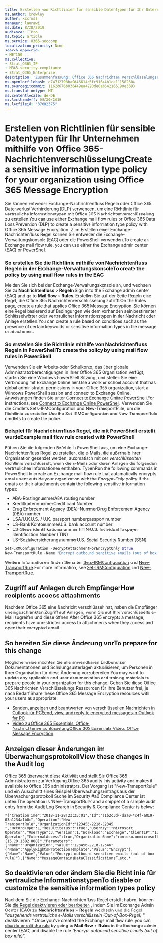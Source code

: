 ```yaml
---
title: Erstellen von Richtlinien für sensible Datentypen für Ihr Unternehmen mithilfe von Office 365-Nachrichtenverschlüsselung
ms.author: krowley
author: kccross
manager: laurawi
ms.date: 8/28/2019
audience: ITPro
ms.topic: article
ms.service: O365-seccomp
localization_priority: None
search.appverid:
- MET150
ms.collection:
- Strat_O365_IP
- M365-security-compliance
- Strat_O365_Enterprise
description: 'Zusammenfassung: Office 365 Nachrichten Verschlüsselungsrichtlinie für vertrauliche Informationstypen.'
ms.openlocfilehash: d74712798ba9d46614b5fc916e4b1ce111582304
ms.sourcegitcommit: 1162d676b036449ea4220de8a6642165190e3398
ms.translationtype: MT
ms.contentlocale: de-DE
ms.lasthandoff: 09/20/2019
ms.locfileid: "37082375"
---
```

# <a name="create-a-sensitive-information-type-policy-for-your-organization-using-office-365-message-encryption"></a><span data-ttu-id="c93c3-103">Erstellen von Richtlinien für sensible Datentypen für Ihr Unternehmen mithilfe von Office 365-Nachrichtenverschlüsselung</span><span class="sxs-lookup"><span data-stu-id="c93c3-103">Create a sensitive information type policy for your organization using Office 365 Message Encryption</span></span>

<span data-ttu-id="c93c3-104">Sie können entweder Exchange-Nachrichtenfluss Regeln oder Office 365 Datenverlust Verhinderung (DLP) verwenden, um eine Richtlinie für vertrauliche Informationstypen mit Office 365 Nachrichtenverschlüsselung zu erstellen.</span><span class="sxs-lookup"><span data-stu-id="c93c3-104">You can use either Exchange mail flow rules or Office 365 Data Loss Prevention (DLP) to create a sensitive information type policy with Office 365 Message Encryption.</span></span> <span data-ttu-id="c93c3-105">Zum Erstellen einer Exchange-Nachrichtenfluss Regel können Sie entweder die Exchange-Verwaltungskonsole (EAC) oder die PowerShell verwenden.</span><span class="sxs-lookup"><span data-stu-id="c93c3-105">To create an Exchange mail flow rule, you can use either the Exchange admin center (EAC) or PowerShell.</span></span>

### <a name="to-create-the-policy-by-using-mail-flow-rules-in-the-eac"></a><span data-ttu-id="c93c3-106">So erstellen Sie die Richtlinie mithilfe von Nachrichtenfluss Regeln in der Exchange-Verwaltungskonsole</span><span class="sxs-lookup"><span data-stu-id="c93c3-106">To create the policy by using mail flow rules in the EAC</span></span>

<span data-ttu-id="c93c3-107">Melden Sie sich bei der Exchange-Verwaltungskonsole an, und wechseln Sie zu **Nachrichtenfluss** > **Regeln**.</span><span class="sxs-lookup"><span data-stu-id="c93c3-107">Sign in to the Exchange admin center (EAC) and go to **Mail flow** > **Rules**.</span></span> <span data-ttu-id="c93c3-108">Erstellen Sie auf der Seite Regeln eine Regel, die Office 365 Nachrichtenverschlüsselung zutrifft.</span><span class="sxs-lookup"><span data-stu-id="c93c3-108">On the Rules page, create a rule that applies Office 365 Message Encryption.</span></span> <span data-ttu-id="c93c3-109">Sie können eine Regel basierend auf Bedingungen wie dem vorhanden sein bestimmter Schlüsselwörter oder vertraulicher Informationstypen in der Nachricht oder Anlage erstellen.</span><span class="sxs-lookup"><span data-stu-id="c93c3-109">You can create a rule based on conditions such as the presence of certain keywords or sensitive information types in the message or attachment.</span></span>

### <a name="to-create-the-policy-by-using-mail-flow-rules-in-powershell"></a><span data-ttu-id="c93c3-110">So erstellen Sie die Richtlinie mithilfe von Nachrichtenfluss Regeln in PowerShell</span><span class="sxs-lookup"><span data-stu-id="c93c3-110">To create the policy by using mail flow rules in PowerShell</span></span>

<span data-ttu-id="c93c3-111">Verwenden Sie ein Arbeits-oder Schulkonto, das über globale Administratorberechtigungen in Ihrer Office 365 Organisation verfügt, starten Sie eine Windows PowerShell Sitzung, und stellen Sie eine Verbindung mit Exchange Online her.</span><span class="sxs-lookup"><span data-stu-id="c93c3-111">Use a work or school account that has global administrator permissions in your Office 365 organization, start a Windows PowerShell session and connect to Exchange Online.</span></span> <span data-ttu-id="c93c3-112">Anweisungen finden Sie unter [Connect to Exchange Online PowerShell](https://aka.ms/exopowershell).</span><span class="sxs-lookup"><span data-stu-id="c93c3-112">For instructions, see [Connect to Exchange Online PowerShell](https://aka.ms/exopowershell).</span></span> <span data-ttu-id="c93c3-113">Verwenden Sie die Cmdlets Sets-IRMConfiguration und New-TransportRule, um die Richtlinie zu erstellen.</span><span class="sxs-lookup"><span data-stu-id="c93c3-113">Use the Set-IRMConfiguration and New-TransportRule cmdlets to create the policy.</span></span>

### <a name="example-mail-flow-rule-created-with-powershell"></a><span data-ttu-id="c93c3-114">Beispiel für Nachrichtenfluss Regel, die mit PowerShell erstellt wurde</span><span class="sxs-lookup"><span data-stu-id="c93c3-114">Example mail flow rule created with PowerShell</span></span>

<span data-ttu-id="c93c3-115">Führen Sie die folgenden Befehle in PowerShell aus, um eine Exchange-Nachrichtenfluss Regel zu erstellen, die e-Mails, die außerhalb Ihrer Organisation gesendet werden, automatisch mit der *verschlüsselten* Richtlinie verschlüsselt, wenn die e-Mails oder deren Anlagen die folgenden vertraulichen Informationen enthalten. Typen</span><span class="sxs-lookup"><span data-stu-id="c93c3-115">Run the following commands in PowerShell to create an Exchange mail flow rule that automatically encrypts emails sent outside your organization with the *Encrypt-Only* policy if the emails or their attachments contain the following sensitive information types:</span></span>

- <span data-ttu-id="c93c3-116">ABA-Routingnummer</span><span class="sxs-lookup"><span data-stu-id="c93c3-116">ABA routing number</span></span>
- <span data-ttu-id="c93c3-117">Kreditkartennummer</span><span class="sxs-lookup"><span data-stu-id="c93c3-117">Credit card Number</span></span>
- <span data-ttu-id="c93c3-118">Drug Enforcement Agency (DEA)-Nummer</span><span class="sxs-lookup"><span data-stu-id="c93c3-118">Drug Enforcement Agency (DEA) number</span></span>
- <span data-ttu-id="c93c3-119">USA/U.K.</span><span class="sxs-lookup"><span data-stu-id="c93c3-119">U.S. / U.K.</span></span> <span data-ttu-id="c93c3-120">passport number</span><span class="sxs-lookup"><span data-stu-id="c93c3-120">passport number</span></span>
- <span data-ttu-id="c93c3-121">US-Bank Kontonummer</span><span class="sxs-lookup"><span data-stu-id="c93c3-121">U.S. bank account number</span></span>
- <span data-ttu-id="c93c3-122">US-Steueridentifikationsnummer (ITIN)</span><span class="sxs-lookup"><span data-stu-id="c93c3-122">U.S. Individual Taxpayer Identification Number (ITIN)</span></span>
- <span data-ttu-id="c93c3-123">US-Sozialversicherungsnummer</span><span class="sxs-lookup"><span data-stu-id="c93c3-123">U.S. Social Security Number (SSN)</span></span>

```powershell
Set-IRMConfiguration -DecryptAttachmentForEncryptOnly $true
New-TransportRule -Name "Encrypt outbound sensitive emails (out of box rule)" -SentToScope  NotInOrganization  -ApplyRightsProtectionTemplate "Encrypt" -MessageContainsDataClassifications @(@{Name="ABA Routing Number"; minCount="1"},@{Name="Credit Card Number"; minCount="1"},@{Name="Drug Enforcement Agency (DEA) Number"; minCount="1"},@{Name="U.S. / U.K. Passport Number"; minCount="1"},@{Name="U.S. Bank Account Number"; minCount="1"},@{Name="U.S. Individual Taxpayer Identification Number (ITIN)"; minCount="1"},@{Name="U.S. Social Security Number (SSN)"; minCount="1"}) -SenderNotificationType "NotifyOnly"
```

<span data-ttu-id="c93c3-124">Weitere Informationen finden Sie unter [Sets-IRMConfiguration](https://docs.microsoft.com/en-us/powershell/module/exchange/encryption-and-certificates/set-irmconfiguration?view=exchange-ps) und [New-TransportRule](https://docs.microsoft.com/en-us/powershell/module/exchange/policy-and-compliance/New-TransportRule?view=exchange-ps).</span><span class="sxs-lookup"><span data-stu-id="c93c3-124">For more information, see [Set-IRMConfiguration](https://docs.microsoft.com/en-us/powershell/module/exchange/encryption-and-certificates/set-irmconfiguration?view=exchange-ps) and [New-TransportRule](https://docs.microsoft.com/en-us/powershell/module/exchange/policy-and-compliance/New-TransportRule?view=exchange-ps).</span></span>

## <a name="how-recipients-access-attachments"></a><span data-ttu-id="c93c3-125">Zugriff auf Anlagen durch Empfänger</span><span class="sxs-lookup"><span data-stu-id="c93c3-125">How recipients access attachments</span></span>

<span data-ttu-id="c93c3-126">Nachdem Office 365 eine Nachricht verschlüsselt hat, haben die Empfänger uneingeschränkten Zugriff auf Anlagen, wenn Sie auf Ihre verschlüsselte e-Mail zugreifen und diese öffnen.</span><span class="sxs-lookup"><span data-stu-id="c93c3-126">After Office 365 encrypts a message, recipients have unrestricted access to attachments when they access and open their encrypted email.</span></span>

## <a name="to-prepare-for-this-change"></a><span data-ttu-id="c93c3-127">So bereiten Sie diese Änderung vor</span><span class="sxs-lookup"><span data-stu-id="c93c3-127">To prepare for this change</span></span>

<span data-ttu-id="c93c3-128">Möglicherweise möchten Sie alle anwendbaren Endbenutzer Dokumentationen und Schulungsunterlagen aktualisieren, um Personen in Ihrer Organisation für diese Änderung vorzubereiten.</span><span class="sxs-lookup"><span data-stu-id="c93c3-128">You may want to update any applicable end-user documentation and training materials to prepare people in your organization for this change.</span></span> <span data-ttu-id="c93c3-129">Geben Sie diese Office 365 Nachrichten Verschlüsselungs Ressourcen für Ihre Benutzer frei, je nach Bedarf:</span><span class="sxs-lookup"><span data-stu-id="c93c3-129">Share these Office 365 Message Encryption resources with your users as appropriate:</span></span>

- [<span data-ttu-id="c93c3-130">Senden, anzeigen und beantworten von verschlüsselten Nachrichten in Outlook für PC</span><span class="sxs-lookup"><span data-stu-id="c93c3-130">Send, view, and reply to encrypted messages in Outlook for PC</span></span>](https://support.office.com/article/send-view-and-reply-to-encrypted-messages-in-outlook-for-pc-eaa43495-9bbb-4fca-922a-df90dee51980)
- [<span data-ttu-id="c93c3-131">Video zu Office 365 Essentials: Office-Nachrichtenverschlüsselung</span><span class="sxs-lookup"><span data-stu-id="c93c3-131">Office 365 Essentials Video: Office Message Encryption</span></span>](https://youtu.be/CQR0cG_iEUc)

## <a name="view-these-changes-in-the-audit-log"></a><span data-ttu-id="c93c3-132">Anzeigen dieser Änderungen im Überwachungsprotokoll</span><span class="sxs-lookup"><span data-stu-id="c93c3-132">View these changes in the Audit log</span></span>

<span data-ttu-id="c93c3-133">Office 365 überwacht diese Aktivität und stellt Sie Office 365 Administratoren zur Verfügung.</span><span class="sxs-lookup"><span data-stu-id="c93c3-133">Office 365 audits this activity and makes it available to Office 365 administrators.</span></span> <span data-ttu-id="c93c3-134">Der Vorgang ist "New-TransportRule" und ein Ausschnitt eines Beispiel Überwachungseintrags aus der Überwachungsprotokoll Suche im Security #a0 Compliance Center ist unten:</span><span class="sxs-lookup"><span data-stu-id="c93c3-134">The operation is ‘New-TransportRule’ and a snippet of a sample audit entry from the Audit Log Search in Security & Compliance Center is below:</span></span>

```text
*{"CreationTime":"2018-11-28T23:35:01","Id":"a1b2c3d4-daa0-4c4f-a019-03a1234a1b0c","Operation":"New-TransportRule","OrganizationId":"123456-221d-12345 ","RecordType":1,"ResultStatus":"True","UserKey":"Microsoft Operator","UserType":3,"Version":1,"Workload":"Exchange","ClientIP":"123.456.147.68:17584","ObjectId":"","UserId":"Microsoft Operator","ExternalAccess":true,"OrganizationName":"contoso.onmicrosoft.com","OriginatingServer":"CY4PR13MBXXXX (15.20.1382.008)","Parameters": {"Name":"Organization","Value":"123456-221d-12346"{"Name":"ApplyRightsProtectionTemplate","Value":"Encrypt"},{"Name":"Name","Value":"Encrypt outbound sensitive emails (out of box rule)"},{"Name":"MessageContainsDataClassifications”…etc.*
```

## <a name="to-disable-or-customize-the-sensitive-information-types-policy"></a><span data-ttu-id="c93c3-135">So deaktivieren oder ändern Sie die Richtlinie für vertrauliche Informationstypen</span><span class="sxs-lookup"><span data-stu-id="c93c3-135">To disable or customize the sensitive information types policy</span></span>

<span data-ttu-id="c93c3-136">Nachdem Sie die Exchange-Nachrichtenfluss Regel erstellt haben, können Sie [die Regel deaktivieren oder bearbeiten](https://docs.microsoft.com/exchange/security-and-compliance/mail-flow-rules/manage-mail-flow-rules#enable-or-disable-a-mail-flow-rule) , indem Sie im Exchange Admin Center (EAC) zu **Nachrichtenfluss** > **Regeln** wechseln und die Regel "*ausgehende vertrauliche e-Mails verschlüsseln (Out-of-Box-Regel)* " deaktivieren. ".</span><span class="sxs-lookup"><span data-stu-id="c93c3-136">Once you've created the Exchange mail flow rule, you can [disable or edit the rule](https://docs.microsoft.com/exchange/security-and-compliance/mail-flow-rules/manage-mail-flow-rules#enable-or-disable-a-mail-flow-rule) by going to **Mail flow** > **Rules** in the Exchange admin center (EAC) and disable the rule “*Encrypt outbound sensitive emails (out of box rule)*”.</span></span>
